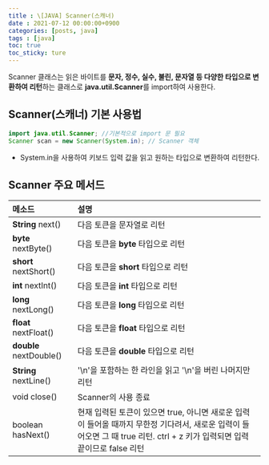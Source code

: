 ```yaml
---
title : \[JAVA] Scanner(스캐너)
date : 2021-07-12 00:00:00+0900
categories: [posts, java]
tags : [java]
toc: true
toc_sticky: ture
---
```

   
Scanner 클래스는 읽은 바이트를 **문자, 정수, 실수, 불린, 문자열 등 다양한 타입으로 변환하여 리턴**하는 클래스로 **java.util.Scanner**를 import하여 사용한다.

## Scanner(스캐너) 기본 사용법

``` java
import java.util.Scanner; //기본적으로 import 문 필요
Scanner scan = new Scanner(System.in); // Scanner 객체
```

- System.in을 사용하여 키보드 입력 값을 읽고 원하는 타입으로 변환하여 리턴한다.

## Scanner 주요 메서드

| 메소드 | 설명 |   
| :--- | :--- |
| **String** next() | 다음 토큰을 문자열로 리턴 |
| **byte** nextByte() | 다음 토큰을 **byte** 타입으로 리턴  |
| **short** nextShort() | 다음 토큰을 **short** 타입으로 리턴 |
| **int** nextInt() | 다음 토큰을 **int** 타입으로 리턴 |
| **long** nextLong() | 다음 토큰을 **long** 타입으로 리턴 |
| **float** nextFloat() | 다음 토큰을 **float** 타입으로 리턴 |
| **double** nextDouble() | 다음 토큰을 **double** 타입으로 리턴 |
| **String** nextLine() | '\n'을 포함하는 한 라인을 읽고 '\n'을 버린 나머지만 리턴 |
| void close() | Scanner의 사용 종료 |
| boolean hasNext() | 현재 입력된 토큰이 있으면 true, 아니면 새로운 입력이 들어올 때까지 무한정 기다려서, 새로운 입력이 들어오면 그 때 true 리턴. ctrl + z 키가 입력되면 입력 끝이므로 false 리턴 |

